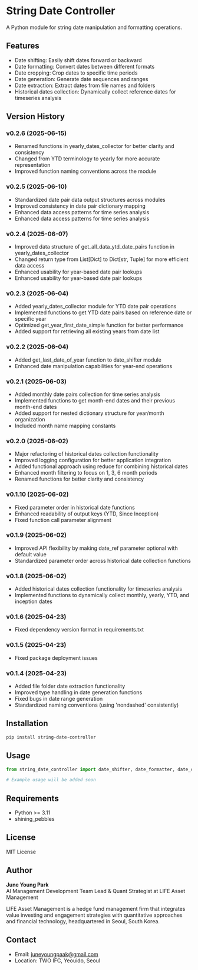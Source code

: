 # String Date Controller

A Python module for string date manipulation and formatting operations.

## Features

- Date shifting: Easily shift dates forward or backward
- Date formatting: Convert dates between different formats
- Date cropping: Crop dates to specific time periods
- Date generation: Generate date sequences and ranges
- Date extraction: Extract dates from file names and folders
- Historical dates collection: Dynamically collect reference dates for timeseries analysis

## Version History

### v0.2.6 (2025-06-15)
- Renamed functions in yearly_dates_collector for better clarity and consistency
- Changed from YTD terminology to yearly for more accurate representation
- Improved function naming conventions across the module

### v0.2.5 (2025-06-10)
- Standardized date pair data output structures across modules
- Improved consistency in date pair dictionary mapping
- Enhanced data access patterns for time series analysis
- Enhanced data access patterns for time series analysis

### v0.2.4 (2025-06-07)
- Improved data structure of get_all_data_ytd_date_pairs function in yearly_dates_collector
- Changed return type from List[Dict] to Dict[str, Tuple] for more efficient data access
- Enhanced usability for year-based date pair lookups
- Enhanced usability for year-based date pair lookups

### v0.2.3 (2025-06-04)
- Added yearly_dates_collector module for YTD date pair operations
- Implemented functions to get YTD date pairs based on reference date or specific year
- Optimized get_year_first_date_simple function for better performance
- Added support for retrieving all existing years from date list

### v0.2.2 (2025-06-04)
- Added get_last_date_of_year function to date_shifter module
- Enhanced date manipulation capabilities for year-end operations

### v0.2.1 (2025-06-03)
- Added monthly date pairs collection for time series analysis
- Implemented functions to get month-end dates and their previous month-end dates
- Added support for nested dictionary structure for year/month organization
- Included month name mapping constants

### v0.2.0 (2025-06-02)
- Major refactoring of historical dates collection functionality
- Improved logging configuration for better application integration
- Added functional approach using reduce for combining historical dates
- Enhanced month filtering to focus on 1, 3, 6 month periods
- Renamed functions for better clarity and consistency

### v0.1.10 (2025-06-02)
- Fixed parameter order in historical date functions
- Enhanced readability of output keys (YTD, Since Inception)
- Fixed function call parameter alignment

### v0.1.9 (2025-06-02)
- Improved API flexibility by making date_ref parameter optional with default value
- Standardized parameter order across historical date collection functions

### v0.1.8 (2025-06-02)
- Added historical dates collection functionality for timeseries analysis
- Implemented functions to dynamically collect monthly, yearly, YTD, and inception dates

### v0.1.6 (2025-04-23)
- Fixed dependency version format in requirements.txt

### v0.1.5 (2025-04-23)
- Fixed package deployment issues

### v0.1.4 (2025-04-23)
- Added file folder date extraction functionality
- Improved type handling in date generation functions
- Fixed bugs in date range generation
- Standardized naming conventions (using 'nondashed' consistently)

## Installation

```bash
pip install string-date-controller
```

## Usage

```python
from string_date_controller import date_shifter, date_formatter, date_cropper

# Example usage will be added soon
```

## Requirements

- Python >= 3.11
- shining_pebbles

## License

MIT License

## Author

**June Young Park**  
AI Management Development Team Lead & Quant Strategist at LIFE Asset Management

LIFE Asset Management is a hedge fund management firm that integrates value investing and engagement strategies with quantitative approaches and financial technology, headquartered in Seoul, South Korea.

## Contact

- Email: juneyoungpaak@gmail.com
- Location: TWO IFC, Yeouido, Seoul

